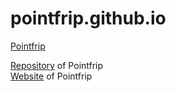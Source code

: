 # pointfrip.github.io

[Pointfrip](https://github.com/pointfrip/pointfrip.github.io/blob/main/images/pixel2image.png?raw=true)

[Repository](https://github.com/metazip/pointfrip) of Pointfrip \
[Website](https://pointfree-interpreter.github.io/) of Pointfrip

